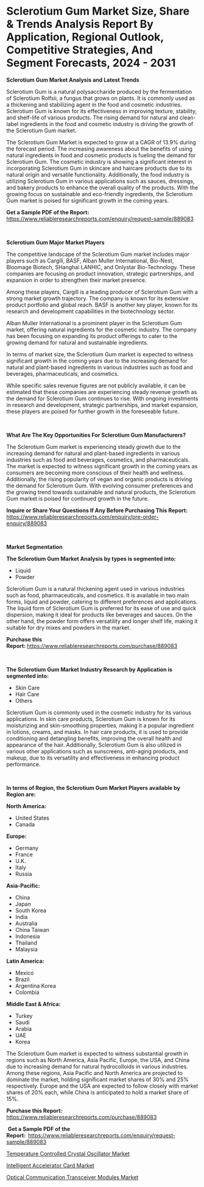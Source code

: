 <p><h1>Sclerotium Gum Market Size, Share & Trends Analysis Report By Application, Regional Outlook, Competitive Strategies, And Segment Forecasts, 2024 - 2031</h1></p><p><strong>Sclerotium Gum Market Analysis and Latest Trends</strong></p>
<p><p>Sclerotium Gum is a natural polysaccharide produced by the fermentation of Sclerotium Rolfsii, a fungus that grows on plants. It is commonly used as a thickening and stabilizing agent in the food and cosmetic industries. Sclerotium Gum is known for its effectiveness in improving texture, stability, and shelf-life of various products. The rising demand for natural and clean-label ingredients in the food and cosmetic industry is driving the growth of the Sclerotium Gum market.</p><p>The Sclerotium Gum Market is expected to grow at a CAGR of 13.9% during the forecast period. The increasing awareness about the benefits of using natural ingredients in food and cosmetic products is fueling the demand for Sclerotium Gum. The cosmetic industry is showing a significant interest in incorporating Sclerotium Gum in skincare and haircare products due to its natural origin and versatile functionality. Additionally, the food industry is utilizing Sclerotium Gum in various applications such as sauces, dressings, and bakery products to enhance the overall quality of the products. With the growing focus on sustainable and eco-friendly ingredients, the Sclerotium Gum market is poised for significant growth in the coming years.</p></p>
<p><strong>Get a Sample PDF of the Report:&nbsp;</strong> <a href="https://www.reliableresearchreports.com/enquiry/request-sample/889083">https://www.reliableresearchreports.com/enquiry/request-sample/889083</a></p>
<p>&nbsp;</p>
<p><strong>Sclerotium Gum Major Market Players</strong></p>
<p><p>The competitive landscape of the Sclerotium Gum market includes major players such as Cargill, BASF, Alban Muller International, Bio-Nest, Bloomage Biotech, SHanghai LANHIC, and Onlystar Bio-Technology. These companies are focusing on product innovation, strategic partnerships, and expansion in order to strengthen their market presence.</p><p>Among these players, Cargill is a leading producer of Sclerotium Gum with a strong market growth trajectory. The company is known for its extensive product portfolio and global reach. BASF is another key player, known for its research and development capabilities in the biotechnology sector.</p><p>Alban Muller International is a prominent player in the Sclerotium Gum market, offering natural ingredients for the cosmetic industry. The company has been focusing on expanding its product offerings to cater to the growing demand for natural and sustainable ingredients.</p><p>In terms of market size, the Sclerotium Gum market is expected to witness significant growth in the coming years due to the increasing demand for natural and plant-based ingredients in various industries such as food and beverages, pharmaceuticals, and cosmetics.</p><p>While specific sales revenue figures are not publicly available, it can be estimated that these companies are experiencing steady revenue growth as the demand for Sclerotium Gum continues to rise. With ongoing investments in research and development, strategic partnerships, and market expansion, these players are poised for further growth in the foreseeable future.</p></p>
<p>&nbsp;</p>
<p><strong>What Are The Key Opportunities For Sclerotium Gum Manufacturers?</strong></p>
<p><p>The Sclerotium Gum market is experiencing steady growth due to the increasing demand for natural and plant-based ingredients in various industries such as food and beverages, cosmetics, and pharmaceuticals. The market is expected to witness significant growth in the coming years as consumers are becoming more conscious of their health and wellness. Additionally, the rising popularity of vegan and organic products is driving the demand for Sclerotium Gum. With evolving consumer preferences and the growing trend towards sustainable and natural products, the Sclerotium Gum market is poised for continued growth in the future.</p></p>
<p><strong>Inquire or Share Your Questions If Any Before Purchasing This Report:</strong> <a href="https://www.reliableresearchreports.com/enquiry/pre-order-enquiry/889083">https://www.reliableresearchreports.com/enquiry/pre-order-enquiry/889083</a></p>
<p>&nbsp;</p>
<p><strong>Market Segmentation</strong></p>
<p><strong>The Sclerotium Gum Market Analysis by types is segmented into:</strong></p>
<p><ul><li>Liquid</li><li>Powder</li></ul></p>
<p><p>Sclerotium Gum is a natural thickening agent used in various industries such as food, pharmaceuticals, and cosmetics. It is available in two main forms, liquid and powder, catering to different preferences and applications. The liquid form of Sclerotium Gum is preferred for its ease of use and quick dispersion, making it ideal for products like beverages and sauces. On the other hand, the powder form offers versatility and longer shelf life, making it suitable for dry mixes and powders in the market.</p></p>
<p><strong>Purchase this Report:&nbsp;</strong><a href="https://www.reliableresearchreports.com/purchase/889083">https://www.reliableresearchreports.com/purchase/889083</a></p>
<p>&nbsp;</p>
<p><strong>The Sclerotium Gum Market Industry Research by Application is segmented into:</strong></p>
<p><ul><li>Skin Care</li><li>Hair Care</li><li>Others</li></ul></p>
<p><p>Sclerotium Gum is commonly used in the cosmetic industry for its various applications. In skin care products, Sclerotium Gum is known for its moisturizing and skin-smoothing properties, making it a popular ingredient in lotions, creams, and masks. In hair care products, it is used to provide conditioning and detangling benefits, improving the overall health and appearance of the hair. Additionally, Sclerotium Gum is also utilized in various other applications such as sunscreens, anti-aging products, and makeup, due to its versatility and effectiveness in enhancing product performance.</p></p>
<p>&nbsp;</p>
<p><strong>In terms of Region, the Sclerotium Gum Market Players available by Region are:</strong></p>
<p>
    <p> <strong> North America: </strong>
        <ul>
            <li>United States</li>
            <li>Canada</li>
        </ul>
        </p> 
    <p> <strong> Europe: </strong>
        <ul>
            <li>Germany</li>
            <li>France</li>
            <li>U.K.</li>
            <li>Italy</li>
            <li>Russia</li>
        </ul>
        </p> 
    <p> <strong> Asia-Pacific: </strong>
        <ul>
            <li>China</li>
            <li>Japan</li>
            <li>South Korea</li>
            <li>India</li>
            <li>Australia</li>
            <li>China Taiwan</li>
            <li>Indonesia</li>
            <li>Thailand</li>
            <li>Malaysia</li>
        </ul>
        </p> 
    <p> <strong> Latin America: </strong>
        <ul>
            <li>Mexico</li>
            <li>Brazil</li>
            <li>Argentina Korea</li>
            <li>Colombia</li>
        </ul>
        </p> 
    <p> <strong> Middle East & Africa: </strong>
        <ul>
            <li>Turkey</li>
            <li>Saudi</li>
            <li>Arabia</li>
            <li>UAE</li>
            <li>Korea</li>
        </ul>
    </p>
    </p>
<p><p>The Sclerotium Gum market is expected to witness substantial growth in regions such as North America, Asia Pacific, Europe, the USA, and China due to increasing demand for natural hydrocolloids in various industries. Among these regions, Asia Pacific and North America are projected to dominate the market, holding significant market shares of 30% and 25% respectively. Europe and the USA are expected to follow closely with market shares of 20% each, while China is anticipated to hold a market share of 15%.</p></p>
<p><strong>Purchase this Report: </strong><a href="https://www.reliableresearchreports.com/purchase/889083">https://www.reliableresearchreports.com/purchase/889083</a></p>
<p>&nbsp;<strong>Get a Sample PDF of the Report:&nbsp;&nbsp;</strong><a href="https://www.reliableresearchreports.com/enquiry/request-sample/889083">https://www.reliableresearchreports.com/enquiry/request-sample/889083</a></p>
<p><strong></strong></p>
<p><p><a href="https://view.publitas.com/reportprime-1/temperature-controlled-crystal-oscillator-market-size-share-trends-analysis-report-by-application-regional-outlook-competitive-strategies-and-segment-forecasts-2023-2030/">Temperature Controlled Crystal Oscillator Market</a></p><p><a href="https://view.publitas.com/reportprime-1/intelligent-accelerator-card-market-offer-valuable-insights-into-market-size-market-share-market-trends-and-projections-spanning-from-2023-to-2030/">Intelligent Accelerator Card Market</a></p><p><a href="https://view.publitas.com/reportprime-1/optical-communication-transceiver-modules-market-offer-valuable-insights-into-market-size-market-share-market-trends-and-projections-spanning-from-2023-to-2030/">Optical Communication Transceiver Modules Market</a></p></p>